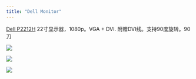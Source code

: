 ```yaml
---
title: "Dell Monitor"
---
```


[Dell P2212H](https://www.dell.com/ae/business/p/dell-p2212h/pd) 22寸显示器，1080p。VGA + DVI. 附赠DVI线。支持90度旋转。90刀

![](/sell/pics/dell1.jpg)

![](/sell/pics/dell2.jpg)

![](/sell/pics/dell3.jpg)

